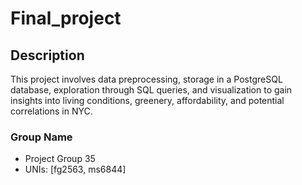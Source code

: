 # Final_project
## Description
This project involves data preprocessing, storage in a PostgreSQL database, exploration through SQL queries, and visualization to gain insights into living conditions, greenery, affordability, and potential correlations in NYC.
### Group Name
* Project Group 35
* UNIs: [fg2563, ms6844] 
